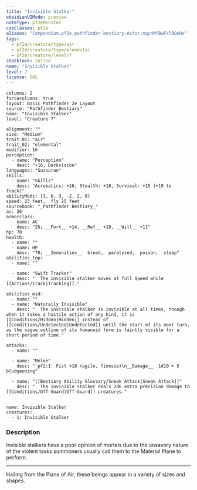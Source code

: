 ```yaml
---
title: "Invisible Stalker"
obsidianUIMode: preview
noteType: pf2eMonster
cssClasses: pf2e
aliases: "Compendium.pf2e.pathfinder-bestiary.Actor.mqz4MfBwFxlBQeHs" 
tags:
  - pf2e/creature/type/air
  - pf2e/creature/type/elemental
  - pf2e/creature/level/7
statblock: inline
name: "Invisible Stalker"
level: 7
license: OGL
---
```


```statblock
columns: 2
forcecolumns: true
layout: Basic Pathfinder 2e Layout
source: "Pathfinder Bestiary"
name: "Invisible Stalker"
level: "Creature 7"

alignment: ""
size: "Medium"
trait_01: "air"
trait_02: "elemental"
modifier: 16
perception:
  - name: "Perception"
    desc: "+16; Darkvision"
languages: "Sussuran"
skills:
  - name: "Skills"
    desc: "Acrobatics: +16, Stealth: +18, Survival: +15 (+19 to Track)"
abilityMods: [3, 6, 3, -2, 2, 0]
speed: 25 feet,  fly 25 feet
sourcebook: "_Pathfinder Bestiary_"
ac: 26
armorclass:
  - name: AC
    desc: "26; __Fort__ +14, __Ref__ +18, __Will__ +11"
hp: 70
health:
  - name: ""
  - name: HP
    desc: "70; __Immunities__  bleed,  paralyzed,  poison,  sleep"
abilities_top:
  - name: ""

  - name: "Swift Tracker"
    desc: "  The invisible stalker moves at full Speed while [[Actions/Track|Tracking]]."

abilities_mid:
  - name: ""
  - name: "Naturally Invisible"
    desc: "  The invisible stalker is invisible at all times, though when it takes a hostile action of any kind, it is [[Conditions/Hidden|Hidden]] instead of [[Conditions/Undetected|Undetected]] until the start of its next turn, as the vague outline of its humanoid form is faintly visible for a short period of time."

attacks:
  - name: ""

  - name: "Melee"
    desc: "`pf2:1` Fist +18 (agile, finesse)\n__Damage__  1d10 + 5 bludgeoning"

  - name: "[[Bestiary Ability Glossary/Sneak Attack|Sneak Attack]]"
    desc: "  The invisible stalker deals 2d6 extra precision damage to [[Conditions/Off-Guard|Off-Guard]] creatures."
 
```

```encounter-table
name: Invisible Stalker
creatures:
  - 1: Invisible Stalker
```


### Description
Invisible stalkers have a poor opinion of mortals due to the unsavory nature of the violent tasks summoners usually call them to the Material Plane to perform.

* * *

Hailing from the Plane of Air, these beings appear in a variety of sizes and shapes.
